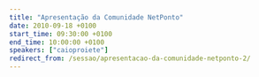 ```yaml
---
title: "Apresentação da Comunidade NetPonto"
date: 2010-09-18 +0100
start_time: 09:30:00 +0100
end_time: 10:00:00 +0100
speakers: ["caioproiete"]
redirect_from: /sessao/apresentacao-da-comunidade-netponto-2/
---
```

